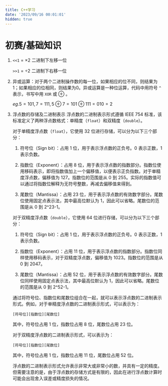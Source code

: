 ```yaml
---
title: C++学习
date: '2023/09/16 00:01:01'
hidden: true
---
```


# 初赛/基础知识

1. `<<1` $=$ $\times2$ 二进制下左移一位
   
   `>>1` $=$ $\div2$ 二进制下右移一位

2. 异或运算：对于两个二进制操作数的每一位，如果相应的位不同，则结果为1；如果相应的位相同，则结果为0。异或运算是一种位运算，代码中用符号 `^` 表示，书写中用 `XOR` 或 $\oplus$ 。
   
   $eg. 5=101,7=111,5\oplus7=101\oplus111=010=2$

3. 浮点数的存储及二进制表示
   浮点数的二进制表示形式遵循 IEEE 754 标准，该标准定义了两种浮点数格式：单精度（`float`）和双精度（`double`）。

    对于单精度浮点数（`float`），它使用 32 位进行存储，可以分为以下三个部分：

    1. 符号位（Sign bit）：占用 1 位，用于表示浮点数的正负号。0 表示正数，1 表示负数。

    2. 指数位（Exponent）：占用 8 位，用于表示浮点数的指数部分。指数位使用移码表示，即将指数值加上一个偏移值，以便表示正负指数。对于单精度浮点数，偏移值为 127。指数位的范围是从 0 到 255。实际的指数值可以通过将指数位解释为无符号整数，再减去偏移值来得到。

    3. 尾数位（Mantissa）：占用 23 位，用于表示浮点数的有效数字部分。尾数位使用固定点表示法，其中最高位默认为 1，因此可以省略。尾数位的范围是从 0 到 2^23-1。

    对于双精度浮点数（`double`），它使用 64 位进行存储，可以分为以下三个部分：

    1. 符号位（Sign bit）：占用 1 位，用于表示浮点数的正负号。0 表示正数，1 表示负数。

    2. 指数位（Exponent）：占用 11 位，用于表示浮点数的指数部分。指数位同样使用移码表示，对于双精度浮点数，偏移值为 1023。指数位的范围是从 0 到 2047。

    3. 尾数位（Mantissa）：占用 52 位，用于表示浮点数的有效数字部分。尾数位同样使用固定点表示法，其中最高位默认为 1，因此可以省略。尾数位的范围是从 0 到 2^52-1。

    通过将符号位、指数位和尾数位组合在一起，就可以表示浮点数的二进制表示形式。例如，对于单精度浮点数的二进制表示形式，可以表示为：

    ```
    [符号位][指数位][尾数位]
    ```

    其中，符号位占用 1 位，指数位占用 8 位，尾数位占用 23 位。

    对于双精度浮点数的二进制表示形式，可以表示为：

    ```
    [符号位][指数位][尾数位]
    ```

    其中，符号位占用 1 位，指数位占用 11 位，尾数位占用 52 位。

    浮点数的二进制表示形式允许表示非常大或非常小的数，并具有一定的精度。但需要注意的是，由于浮点数的存储方式是有限的，因此在进行浮点数计算时可能会出现舍入误差或精度损失的情况。
